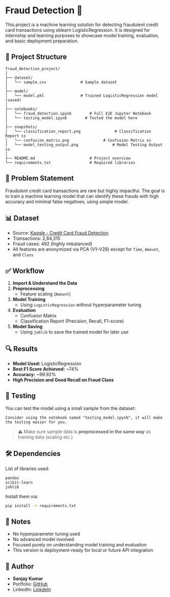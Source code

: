 # Fraud Detection 🚨

This project is a machine learning solution for detecting fraudulent credit card transactions using sklearn LogisticRegression. It is designed for internship and learning purposes to showcase model training, evaluation, and basic deployment preparation.


## 📂 Project Structure

```
fraud_detection_project/
│
├── dataset/
│   └── sample.csv               # Sample dataset
│
├── model/
│   └── model.pkl                # Trained LogisticRegression model (saved)
│
├── notebooks/
│   └── fraud_detection.ipynb        # Full E2E Jupyter Notebook
│   └── testing_model.ipynb        # Tested the model here
│
├── snapshots/
│   └── classification_report.png               # Classification Report ss
│   └── confusion_matrix.png               # Confusion Matrix ss
│   └── model_testing_output.png               # Model Testing Output ss
│
├── README.md                        # Project overview
└── requirements.txt                 # Required libraries
```

## 🧠 Problem Statement

Fraudulent credit card transactions are rare but highly impactful. The goal is to train a machine learning model that can identify these frauds with high accuracy and minimal false negatives, using simple model.

## 📊 Dataset

- Source: [Kaggle - Credit Card Fraud Detection](https://www.kaggle.com/datasets/whenamancodes/fraud-detection)
- Transactions: 2,84,315
- Fraud cases: 492 (highly imbalanced)
- All features are anonymized via PCA (V1–V28) except for `Time`, `Amount`, and `Class`

## ✅ Workflow

1. **Import & Understand the Data**
2. **Preprocessing**
   - Feature scaling (`Amount`)
3. **Model Training**
   - Using `LogisticRegression` without hyperparameter tuning
4. **Evaluation**
   - Confusion Matrix
   - Classification Report (Precision, Recall, F1-score)
5. **Model Saving**
   - Using `joblib` to save the trained model for later use

## 🔍 Results

- **Model Used:** LogisticRegression
- **Best F1 Score Achieved:** ~74%
- **Accuracy:** ~99.92%
- **High Precision and Good Recall on Fraud Class**

## 🧪 Testing

You can test the model using a small sample from the dataset:

```
Consider using the notebook named "testing_model.ipynb", it will make the testing easier for you.
```

> ⚠️ Make sure sample data is **preprocessed in the same way** as training data (scaling etc.)

## 🛠 Dependencies

List of libraries used:

```
pandas  
scikit-learn  
joblib  
```

Install them via:

```bash
pip install -r requirements.txt
```

## 📌 Notes

* No hyperparameter tuning used  
* No advanced model involved 
* Focused purely on understanding model training and evaluation  
* This version is deployment-ready for local or future API integration

## 👤 Author

* **Sanjay Kumar**
* Portfolio: [GitHub](https://github.com/insanjay)
* LinkedIn: [LinkdeIn](www.linkedin.com/in/insanjay)
